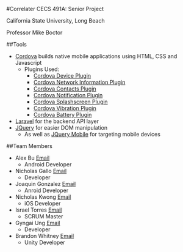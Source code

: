 #Correlater
CECS 491A: Senior Project

California State University, Long Beach

Professor Mike Boctor

##Tools
- [Cordova](http://cordova.apache.org/) builds native mobile applications using HTML, CSS and Javascript
  - Plugins Used:
    - [Cordova Device Plugin](http://plugins.cordova.io/#/package/org.apache.cordova.device)
    - [Cordova Network Information Plugin](http://plugins.cordova.io/#/package/org.apache.cordova.network-information)
    - [Cordova Contacts Plugin](http://plugins.cordova.io/#/package/org.apache.cordova.contacts)
    - [Cordova Notification Plugin](http://plugins.cordova.io/#/package/org.apache.cordova.dialogs)
    - [Cordova Splashscreen Plugin](http://plugins.cordova.io/#/package/org.apache.cordova.splashscreen)
    - [Cordova Vibration Plugin](http://plugins.cordova.io/#/package/org.apache.cordova.vibration)
    - [Cordova Battery Plugin](http://plugins.cordova.io/#/package/org.apache.cordova.battery-status)
- [Laravel](http://laravel.com/) for the backend API layer
- [JQuery](http://jquery.com/) for easier DOM manipulation
  - As well as [JQuery Mobile](http://jquerymobile.com/) for targeting mobile devices

##Team Members
- Alex Bu [Email](mailto:atb91590@yahoo.com)
  - Android Developer
- Nicholas Gallo [Email](mailto:libregkd@gmail.com)
  - Developer
- Joaquin Gonzalez [Email](mailto:joaquingonz.7@gmail.com)
  - Anroid Developer
- Nicholas Kwong [Email](mailto:nmkwong@gmail.com)
  - iOS Developer
- Israel Torres [Email](mailto:itorres1490@gmail.com)
  - SCRUM Master
- Gyngai Ung [Email](mailto:gyngaiu@gmail.com)
  - Developer
- Brandon Whitney [Email](mailto:brandontwhitney@gmail.com)
  - Unity Developer 
